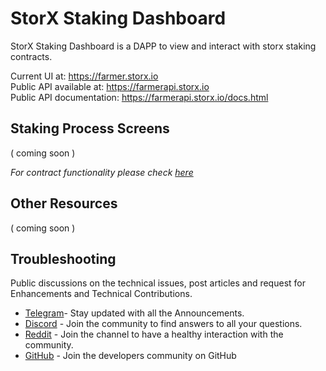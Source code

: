 # StorX Staking Dashboard

StorX Staking Dashboard is a DAPP to view and interact with storx staking contracts.  

Current UI at: https://farmer.storx.io  
Public API available at: https://farmerapi.storx.io  
Public API documentation: https://farmerapi.storx.io/docs.html


## Staking Process Screens

( coming soon )

_For contract functionality please check [here](https://github.com/StorXNetwork/storx-contracts#storx---staking)_

## Other Resources
  
( coming soon )  
  
## Troubleshooting

Public discussions on the technical issues, post articles and request for Enhancements and Technical Contributions. 

- [Telegram](https://t.me/StorXNetwork)- Stay updated with all the Announcements.
- [Discord](https://discord.gg/ha4Jufj2Nm) - Join the community to find answers to all your questions.
- [Reddit](https://www.reddit.com/r/StorXNetwork) - Join the channel to have a healthy interaction with the community.
- [GitHub](https://github.com/StorXNetwork) - Join the developers community on GitHub

